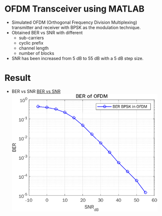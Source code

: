 # OFDM Transceiver using MATLAB

- Simulated OFDM (Orthogonal Frequency Division Multiplexing) transmitter and receiver with BPSK as the modulation technique.
- Obtained BER vs SNR with different 
  - sub-carriers
  - cyclic prefix
  - channel length
  - number of blocks 
- SNR has been increased from 5 dB to 55 dB with a 5 dB step size. 

# Result
- BER vs SNR
[BER vs SNR](OFDM.png)
![](OFDM.png)
